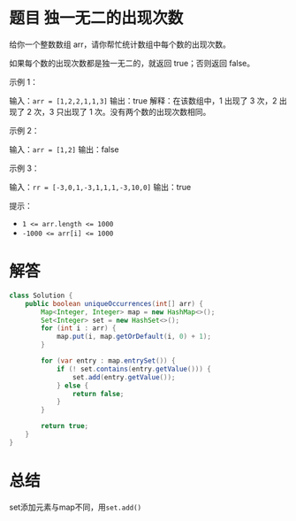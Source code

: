 # 题目 独一无二的出现次数
给你一个整数数组 arr，请你帮忙统计数组中每个数的出现次数。

如果每个数的出现次数都是独一无二的，就返回 true；否则返回 false。

 

示例 1：

输入：```arr = [1,2,2,1,1,3]```
输出：true
解释：在该数组中，1 出现了 3 次，2 出现了 2 次，3 只出现了 1 次。没有两个数的出现次数相同。

示例 2：

输入：```arr = [1,2]```
输出：false

示例 3：

输入：```rr = [-3,0,1,-3,1,1,1,-3,10,0]```
输出：true
 

提示：

* ```1 <= arr.length <= 1000```
* ```-1000 <= arr[i] <= 1000```

# 解答
```java
class Solution {
    public boolean uniqueOccurrences(int[] arr) {
        Map<Integer, Integer> map = new HashMap<>();
        Set<Integer> set = new HashSet<>();
        for (int i : arr) {
            map.put(i, map.getOrDefault(i, 0) + 1);
        }

        for (var entry : map.entrySet()) {
            if (! set.contains(entry.getValue())) {
                set.add(entry.getValue());
            } else {
                return false;
            }
        }

        return true;
    }
}
```

# 总结

set添加元素与map不同，用```set.add()```
